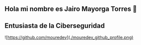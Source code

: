 ## Hola mi nombre es Jairo Mayorga Torres 👋
## Entusiasta de la Ciberseguridad 
![https://github.com/mouredev](./mouredev_github_profile.png)
<!--
**Seventy-777/Seventy-777** is a ✨ _special_ ✨ repository because its `README.md` (this file) appears on your GitHub profile.

Here are some ideas to get you started:

- 🔭 I’m currently working on ...
- 🌱 I’m currently learning ...
- 👯 I’m looking to collaborate on ...
- 🤔 I’m looking for help with ...
- 💬 Ask me about ...
- 📫 How to reach me: ...
- 😄 Pronouns: ...
- ⚡ Fun fact: ...
-->
